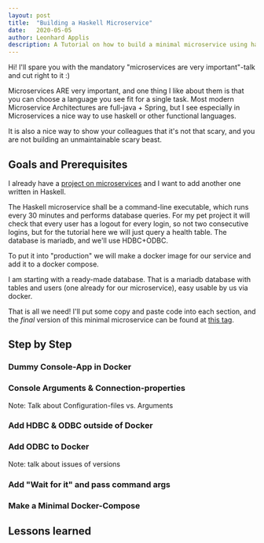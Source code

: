 ```yaml
---
layout: post
title:  "Building a Haskell Microservice"
date:   2020-05-05
author: Leonhard Applis
description: A Tutorial on how to build a minimal microservice using haskell and docker
---
```


Hi! I'll spare you with the mandatory "microservices are very important"-talk and cut right to it :) 

Microservices ARE very important, and one thing I like about them is that you can choose a language you see fit for a single task. 
Most modern Microservice Architectures are full-java + Spring, but I see especially in Microservices a nice way to use haskell or other functional languages. 

It is also a nice way to show your colleagues that it's not that scary, and you are not building an unmaintainable scary beast. 

## Goals and Prerequisites 

I already have a [project on microservices](https://github.com/Twonki/Microtope) and I want to add another one written in Haskell. 

The Haskell microservice shall be a command-line executable, which runs every 30 minutes and performs database queries. 
For my pet project it will check that every user has a logout for every login, so not two consecutive logins, but for the tutorial here we will just query a health table. 
The database is mariadb, and we'll use HDBC+ODBC.

To put it into "production" we will make a docker image for our service and add it to a docker compose. 

I am starting with a ready-made database. 
That is a mariadb database with tables and users (one already for our microservice), easy usable by us via docker. 

That is all we need! 
I'll put some copy and paste code into each section, and the *final* version of this minimal microservice can be found at [this tag](www.todo.com).

## Step by Step 

### Dummy Console-App in Docker 

### Console Arguments & Connection-properties 

Note: Talk about Configuration-files vs. Arguments

### Add HDBC & ODBC outside of Docker 

### Add ODBC to Docker 

Note: talk about issues of versions

### Add "Wait for it" and pass command args 

### Make a Minimal Docker-Compose

## Lessons learned 